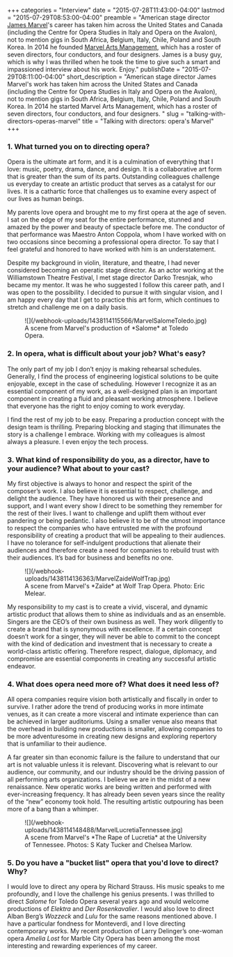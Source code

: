 +++
categories = "Interview"
date = "2015-07-28T11:43:00-04:00"
lastmod = "2015-07-29T08:53:00-04:00"
preamble = "American stage director [James Marvel](/scene/people/james-marvel/)'s career has taken him across the United States and Canada (including the Centre for Opera Studies in Italy and Opera on the Avalon), not to mention gigs in South Africa, Belgium, Italy, Chile, Poland and South Korea. In 2014 he founded [Marvel Arts Management](http://www.marvelartsmanagement.com/), which has a roster of seven directors, four conductors, and four designers. James is a busy guy, which is why I was thrilled when he took the time to give such a smart and impassioned interview about his work. Enjoy."
publishDate = "2015-07-29T08:11:00-04:00"
short_description = "American stage director James Marvel's work has taken him across the United States and Canada (including the Centre for Opera Studies in Italy and Opera on the Avalon), not to mention gigs in South Africa, Belgium, Italy, Chile, Poland and South Korea. In 2014 he started Marvel Arts Management, which has a roster of seven directors, four conductors, and four designers. "
slug = "talking-with-directors-operas-marvel"
title = "Talking with directors: opera&#039;s Marvel"
+++

### 1. What turned you on to directing opera?

Opera is the ultimate art form, and it is a culmination of everything that I  love: music, poetry, drama, dance, and design. It is a collaborative art form that is greater than the sum of its parts. Outstanding colleagues challenge us everyday to create an artistic product that serves as a catalyst for our lives. It is a cathartic force that challenges us to examine every aspect of our lives as human beings. 

My parents love opera and brought me to my first opera at the age of seven. I sat on the edge of my seat for the entire performance, stunned and amazed by the power and beauty of spectacle before me. The conductor of that performance was Maestro Anton Coppola, whom I have worked with on two occasions since becoming a professional opera director. To say that I feel grateful and honored to have worked with him is an understatement. 

Despite my background in violin, literature, and theatre, I had never considered becoming an operatic stage director. As an actor working at the Williamstown Theatre Festival, I met stage director Darko Tresnjak, who became my mentor. It was he who suggested I follow this career path, and I was open to the possibility. I decided to pursue it with singular vision, and I am happy every day that I get to practice this art form, which continues to stretch and challenge me on a daily basis. 

<figure data-type="image">
![](/webhook-uploads/1438114115566/MarvelSalomeToledo.jpg)<figcaption>A scene from Marvel's production of *Salome* at Toledo Opera.</figcaption>
</figure>

### 2. In opera, what is difficult about your job? What's easy? 

The only part of my job I don’t enjoy is making rehearsal schedules. Generally, I find the process of engineering logistical solutions to be quite enjoyable, except in the case of scheduling. However I recognize it as an essential component of my work, as a well-designed plan is an important component in creating a fluid and pleasant working atmosphere. I believe that everyone has the right to enjoy coming to work everyday. 

I find the rest of my job to be easy. Preparing a production concept with the design team is thrilling. Preparing blocking and staging that illimunates the story is a challenge I embrace. Working with my colleagues is almost always a pleasure. I even enjoy the tech process. 

### 3. What kind of responsibility do you, as a director, have to your audience? What about to your cast? 

My first objective is always to honor and respect the spirit of the composer’s work. I also believe it is essential to respect, challenge, and delight the audience. They have honored us with their presence and support, and I want every show I direct to be something they remember for the rest of their lives. I want to challenge and uplift them without ever pandering or being pedantic. I also believe it to be of the utmost importance to respect the companies who have entrusted me with the profound responsibility of creating a product that will be appealing to their audiences. I have no tolerance for self-indulgent productions that alienate their audiences and therefore create a need for companies to rebuild trust with their audiences. It’s bad for business and benefits no one. 

<figure data-type="image">
![](/webhook-uploads/1438114136363/MarvelZaideWolfTrap.jpg)<figcaption>A scene from Marvel's *Zaïde* at Wolf Trap Opera. Photo: Eric Melear.</figcaption>
</figure>

My responsibility to my cast is to create a vivid, visceral, and dynamic artistic product that allows them to shine as individuals and as an ensemble. Singers are the CEO’s of their own business as well. They work diligently to create a brand that is synonymous with excellence. If a certain concept doesn’t work for a singer, they will never be able to commit to the concept with the kind of dedication and investment that is necessary to create a world-class artistic offering. Therefore respect, dialogue, diplomacy, and compromise are essential components in creating any successful artistic endeavor. 

### 4. What does opera need more of? What does it need less of? 

All opera companies require vision both artistically and fiscally in order to survive. I rather adore the trend of producing works in more intimate venues, as it can create a more visceral and intimate experience than can be achieved in larger auditoriums. Using a smaller venue also means that the overhead in building new productions is smaller, allowing companies to be more adventuresome in creating new designs and exploring repertory that is unfamiliar to their audience. 

A far greater sin than economic failure is the failure to understand that our art is not valuable unless it is relevant. Discovering what is relevant to our audience, our community, and our industry should be the driving passion of all performing arts organizations. I believe we are in the midst of a new renaissance. New operatic works are being written and performed with ever-increasing frequency. It has already been seven years since the reality of the “new” economy took hold. The resulting artistic outpouring has been more of a bang than a whimper. 

<figure data-type="image">
![](/webhook-uploads/1438114148488/MarvelLucretiaTennessee.jpg)<figcaption>A scene from Marvel's *The Rape of Lucretia* at the University of Tennessee. Photos: S Katy Tucker and Chelsea Marlow.</figcaption>
</figure>

### 5. Do you have a "bucket list" opera that you'd love to direct? Why? 

I would love to direct any opera by Richard Strauss. His music speaks to me profoundly, and I love the challenge his genius presents. I was thrilled to direct *Salome* for Toledo Opera several years ago and would welcome productions of *Elektra* and *Der Rosenkavalier*. I would also love to direct Alban Berg’s *Wozzeck* and *Lulu* for the same reasons mentioned above. I have a particular fondness for Monteverdi, and I love directing contemporary works. My recent production of Larry Delinger’s one-woman opera *Amelia Lost* for Marble City Opera has been among the most interesting and rewarding experiences of my career.
